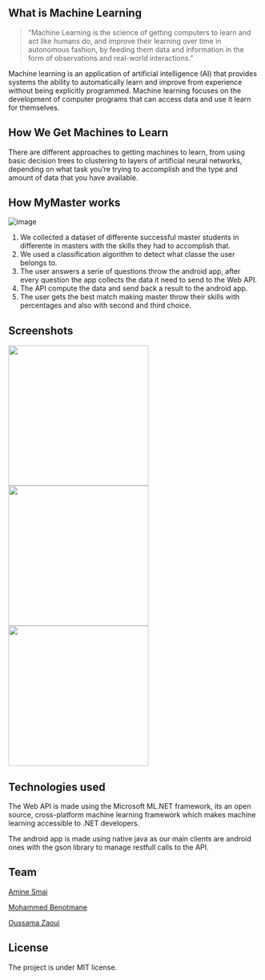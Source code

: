 ## What is Machine Learning
> “Machine Learning is the science of getting computers to learn and act like humans do, and improve their learning over time in autonomous fashion, by feeding them data and information in the form of observations and real-world interactions.”

Machine learning is an application of artificial intelligence (AI) that provides systems the ability to automatically learn and improve from experience without being explicitly programmed. Machine learning focuses on the development of computer programs that can access data and use it learn for themselves.

## How We Get Machines to Learn
There are different approaches to getting machines to learn, from using basic decision trees to clustering to layers of artificial neural networks, depending on what task you’re trying to accomplish and the type and amount of data that you have available.
## How MyMaster works

![image](https://user-images.githubusercontent.com/24621701/48917959-e08bf900-ee89-11e8-92b8-a95ee4239ffb.png)

1) We collected a dataset of differente successful master students in differente in masters with the skills they had to accomplish that.
2) We used a classification algorithm to detect what classe the user belongs to.
3) The user answers a serie of questions throw the android app, after every question the app collects the data it need to send to the Web API.
4) The API compute the data and send back a result to the android app.
5) The user gets the best match making master throw their skills with percentages and also with second and third choice.

## Screenshots
<img width="280" src="https://user-images.githubusercontent.com/24621701/48918256-baffef00-ee8b-11e8-94e8-f005726ab5e4.png" />  <img width="280" src="https://user-images.githubusercontent.com/24621701/48918260-bfc4a300-ee8b-11e8-8af7-feac3c9f3801.png" />  <img width="280" src="https://user-images.githubusercontent.com/24621701/48918266-c4895700-ee8b-11e8-9459-09d97dea492d.png" />

## Technologies used
The Web API is made using the Microsoft ML.NET framework, its an open source, cross-platform machine learning framework which makes machine learning accessible to .NET developers.

The android app is made using native java as our main clients are android ones with the gson library to manage restfull calls to the API.

## Team

[Amine Smai](https://github.com/Amine-Smahi)

[Mohammed Benotmane](https://github.com/Mohammed-Benotmane)

[Oussama Zaoui](https://github.com/oussama-zaoui)

## License
The project is under MIT license.
